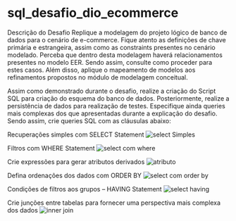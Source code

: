 # sql_desafio_dio_ecommerce
Descrição do Desafio
Replique a modelagem do projeto lógico de banco de dados para o cenário de e-commerce. Fique atento as definições de chave primária e estrangeira, assim como as constraints presentes no cenário modelado. Perceba que dentro desta modelagem haverá relacionamentos presentes no modelo EER. Sendo assim, consulte como proceder para estes casos. Além disso, aplique o mapeamento de modelos aos refinamentos propostos no módulo de modelagem conceitual.

Assim como demonstrado durante o desafio, realize a criação do Script SQL para criação do esquema do banco de dados. Posteriormente, realize a persistência de dados para realização de testes. Especifique ainda queries mais complexas dos que apresentadas durante a explicação do desafio. Sendo assim, crie queries SQL com as cláusulas abaixo:

Recuperações simples com SELECT Statement
![select Simples](https://github.com/caiogp/sql_desafio_dio_ecommerce/assets/34754694/564dafcf-3414-425c-9abd-5cf9d638f66f)

Filtros com WHERE Statement
![select com where](https://github.com/caiogp/sql_desafio_dio_ecommerce/assets/34754694/d97a44bd-edc0-4a50-ba30-f9b250b85022)

Crie expressões para gerar atributos derivados
![atributo](https://github.com/caiogp/sql_desafio_dio_ecommerce/assets/34754694/52ef82fc-fd6a-47fb-991e-11afd076f734)

Defina ordenações dos dados com ORDER BY
![select com order by](https://github.com/caiogp/sql_desafio_dio_ecommerce/assets/34754694/b5974325-7182-4eeb-9c1b-9efdd61d9ae9)

Condições de filtros aos grupos – HAVING Statement
![select having](https://github.com/caiogp/sql_desafio_dio_ecommerce/assets/34754694/bc3c1420-e9d1-4de6-8822-fbaa30fa3d3a)

Crie junções entre tabelas para fornecer uma perspectiva mais complexa dos dados
![inner join](https://github.com/caiogp/sql_desafio_dio_ecommerce/assets/34754694/797b36e0-4621-44d5-b08b-354e4f26b622)



